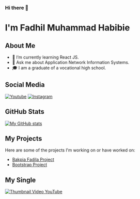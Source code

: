 ### Hi there 👋

# I'm Fadhil Muhammad Habibie

## About Me

- 🌱 I’m currently learning React JS.
- 💬 Ask me about Application Network Information Systems.
- 🎓 I am a graduate of a vocational high school.

## Social Media

[![Youtube](https://cdn1.iconfinder.com/data/icons/logotypes/32/youtube-48.png)](https://www.youtube.com/@myebiez)
[![Instagram](https://cdn2.iconfinder.com/data/icons/social-media-applications/64/social_media_applications_3-instagram-48.png)](https://www.instagram.com/fadhilabiu/)

## GitHub Stats

[![My GitHub stats](https://github-readme-stats.vercel.app/api?username=fadhilabie&show_icons=true&theme=radical)](https://github.com/fadhilabie/github-readme-stats)

## My Projects

Here are some of the projects I'm working on or have worked on:

- [Bakpia Fadila Project](https://fadhilabie.github.io/bakpia-fadila/index.html)
- [Bootstrap Project](https://fadhilabie.github.io/green-fields/index.html)

## My Single

[![Thumbnail Video YouTube](https://img.youtube.com/vi/0BR2SBrDRRA/0.jpg)](https://www.youtube.com/watch?v=0BR2SBrDRRA)

